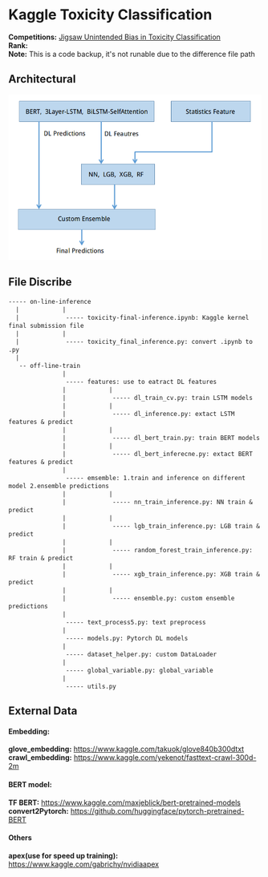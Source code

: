 # Kaggle Toxicity Classification

__Competitions:__ [Jigsaw Unintended Bias in Toxicity Classification](https://www.kaggle.com/c/jigsaw-unintended-bias-in-toxicity-classification)  
__Rank:__   
__Note:__ This is a code backup, it's not runable due to the difference file path  



## Architectural
<img src="./toxicity_architectural.png">


## File Discribe
```
----- on-line-inference
  |            |
  |             ----- toxicity-final-inference.ipynb: Kaggle kernel final submission file
  |            |
  |             ----- toxicity_final_inference.py: convert .ipynb to .py
  |
   -- off-line-train
               |
                ----- features: use to eatract DL features
               |            |
               |             ----- dl_train_cv.py: train LSTM models
               |            |
               |             ----- dl_inference.py: extact LSTM features & predict
               |            |
               |             ----- dl_bert_train.py: train BERT models
               |            |
               |             ----- dl_bert_inferecne.py: extact BERT features & predict
               | 
                ----- emsemble: 1.train and inference on different model 2.ensemble predictions
               |            | 
               |             ----- nn_train_inference.py: NN train & predict
               |            | 
               |             ----- lgb_train_inference.py: LGB train & predict
               |            | 
               |             ----- random_forest_train_inference.py: RF train & predict
               |            | 
               |             ----- xgb_train_inference.py: XGB train & predict
               |            | 
               |             ----- ensemble.py: custom ensemble predictions 
               |
                ----- text_process5.py: text preprocess
               |
                ----- models.py: Pytorch DL models 
               |
                ----- dataset_helper.py: custom DataLoader
               |
                ----- global_variable.py: global_variable
               |
                ----- utils.py
```

## External Data  

#### Embedding:  
__glove_embedding:__ https://www.kaggle.com/takuok/glove840b300dtxt  
__crawl_embedding:__ https://www.kaggle.com/yekenot/fasttext-crawl-300d-2m  

#### BERT model:
__TF BERT:__ https://www.kaggle.com/maxjeblick/bert-pretrained-models  
__convert2Pytorch:__ https://github.com/huggingface/pytorch-pretrained-BERT  

#### Others
__apex(use for speed up training):__ https://www.kaggle.com/gabrichy/nvidiaapex  